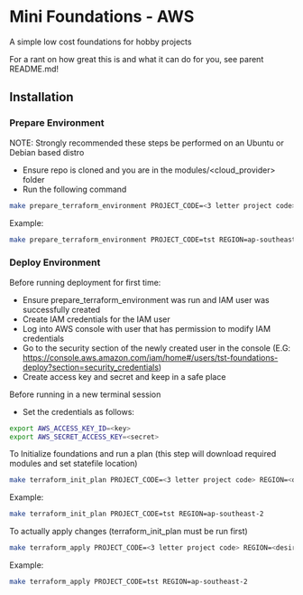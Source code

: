# Mini Foundations - AWS

A simple low cost foundations for hobby projects

For a rant on how great this is and what it can do for you, see parent README.md!

## Installation

### Prepare Environment

NOTE: Strongly recommended these steps be performed on an Ubuntu or Debian based distro

* Ensure repo is cloned and you are in the modules/\<cloud_provider\> folder
* Run the following command

```bash
make prepare_terraform_environment PROJECT_CODE=<3 letter project code> REGION=<desired region>
```

Example:

```bash
make prepare_terraform_environment PROJECT_CODE=tst REGION=ap-southeast-2
```

### Deploy Environment

Before running deployment for first time:

* Ensure prepare_terraform_environment was run and IAM user was successfully created
* Create IAM credentials for the IAM user
 * Log into AWS console with user that has permission to modify IAM credentials
 * Go to the security section of the newly created user in the console (E.G: https://console.aws.amazon.com/iam/home#/users/tst-foundations-deploy?section=security_credentials)
 * Create access key and secret and keep in a safe place

Before running in a new terminal session

* Set the credentials as follows:

```bash
export AWS_ACCESS_KEY_ID=<key>
export AWS_SECRET_ACCESS_KEY=<secret>
```

To Initialize foundations and run a plan (this step will download required modules and set statefile location)

```bash
make terraform_init_plan PROJECT_CODE=<3 letter project code> REGION=<desired region>
```

Example:

```bash
make terraform_init_plan PROJECT_CODE=tst REGION=ap-southeast-2
```

To actually apply changes (terraform_init_plan must be run first)

```bash
make terraform_apply PROJECT_CODE=<3 letter project code> REGION=<desired region>
```

Example:

```bash
make terraform_apply PROJECT_CODE=tst REGION=ap-southeast-2
```
